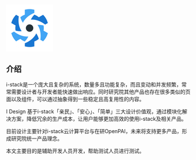 ![avatar](../../statics/app-logo-128x128.png)
## 介绍
i-stack是一个庞大且复杂的系统，数量多且功能复杂，而且变动和并发频繁，常常需要设计者与开发者能快速做出响应。同时研究院其他产品也存在很多类似的页面以及组件，可以通过抽象得到一些稳定且高复用性的内容。

I Design 基于i-stack「亲民」、「安心」、「简单」三大设计价值观，通过模块化解决方案，降低冗余的生产成本，让用户能够更加高效的使用i-stack及相关产品。

目前设计主要针对i-stack云计算平台与在研OpenPAI，未来将支持更多产品，形成研究院统一产品理念。

本文主要目的是辅助开发人员开发，帮助测试人员进行测试。
